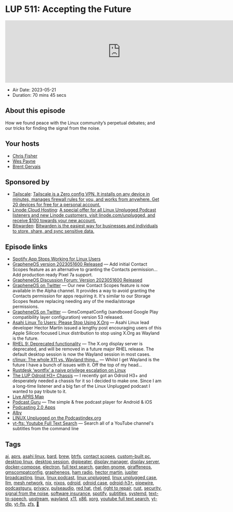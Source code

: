 # LUP 511: Accepting the Future

<iframe src="https://player.fireside.fm/v2/RUkczH-V+rw60RBSL?theme=dark" width="740" height="200" frameborder="0" scrolling="no"></iframe>

* Air Date: 2023-05-21
* Duration: 70 mins 45 secs

## About this episode

How we found peace with the Linux community’s perpetual debates; and our tricks for finding the signal from the noise.

## Your hosts
* [Chris Fisher](https://linuxunplugged.com/hosts/chrislas)
* [Wes Payne](https://linuxunplugged.com/hosts/wes)
* [Brent Gervais](https://linuxunplugged.com/hosts/brent)

## Sponsored by

  * [Tailscale](http://tailscale.com/): [Tailscale is a Zero config VPN. It installs on any device in minutes, manages firewall rules for you, and works from anywhere. Get 20 devices for free for a personal account. ](http://tailscale.com/)
  * [Linode Cloud Hosting](https://linode.com/unplugged): [A special offer for all Linux Unplugged Podcast listeners and new Linode customers, visit linode.com/unplugged, and receive $100 towards your new account. ](https://linode.com/unplugged)
  * [Bitwarden](https://bitwarden.com/linux): [Bitwarden is the easiest way for businesses and individuals to store, share, and sync sensitive data.](https://bitwarden.com/linux)



## Episode links

  * [Spotify App Stops Working for Linux Users](https://community.spotify.com/t5/Desktop-Linux/Starting-today-17-may-2023-I-can-t-login-in-the-app-it-says-quot/td-p/5582238 "Spotify App Stops Working for Linux Users")
  * [GrapheneOS version 2023051600 Released](https://twitter.com/GrapheneOS/status/1658690148920590336 "GrapheneOS version 2023051600 Released") — Add initial Contact Scopes feature as an alternative to granting the Contacts permission... Add production ready Pixel 7a support.
  * [GrapheneOS Discussion Forum: Version 2023051600 Released](https://discuss.grapheneos.org/d/5049-grapheneos-version-2023051600-released "GrapheneOS Discussion Forum: Version 2023051600 Released")
  * [GrapheneOS on Twitter](https://twitter.com/GrapheneOS/status/1658692813306093568 "GrapheneOS on Twitter") — Our new Contact Scopes feature is now available in the Alpha channel. It provides a way to avoid granting the Contacts permission for apps requiring it. It's similar to our Storage Scopes feature replacing needing any of the media/storage permissions.
  * [GrapheneOS on Twitter](https://twitter.com/GrapheneOS/status/1659996624251133956 "GrapheneOS on Twitter") — GmsCompatConfig (sandboxed Google Play compatibility layer configuration) version 53 released.
  * [Asahi Linux To Users: Please Stop Using X.Org](https://www.phoronix.com/news/Asahi-Linux-Stop-X.Org "Asahi Linux To Users: Please Stop Using X.Org") — Asahi Linux lead developer Hector Martin issued a lengthy post encouraging users of this Apple Silicon focused Linux distribution to stop using X.Org as Wayland is the future.
  * [RHEL 9: Deprecated functionality](https://access.redhat.com/documentation/pt-br/red_hat_enterprise_linux/9/html/9.0_release_notes/deprecated_functionality "RHEL 9: Deprecated functionality") — The X.org display server is deprecated, and will be removed in a future major RHEL release. The default desktop session is now the Wayland session in most cases.
  * [r/linux: The whole X11 vs. Wayland thing…](https://www.reddit.com/r/linux/comments/13hn54f/the_whole_x11_vs_wayland_thing/ "r/linux: The whole X11 vs. Wayland thing…") — Whilst I get Wayland is the future I have a bunch of issues with it. Off the top of my head…
  * [Rustdesk ‘wontfix’ a naive privilege escalation on Linux](https://old.reddit.com/r/linux/comments/13ghhqw/rustdesk_wontfix_a_naive_privilege_escalation_on/ "Rustdesk ‘wontfix’ a naive privilege escalation on Linux")
  * [The LUP Odroid H3+ Chassis](https://github.com/ripxorip/lup_odroid "The LUP Odroid H3+ Chassis") — I recently got an Odroid H3+ and desperately needed a chassis for it so I decided to make one. Since I am a long-time listener and a big fan of the Linux Unplugged podcast I wanted to pay tribute to it.
  * [Live APRS Map](http://aprs.fi/ "Live APRS Map")
  * [Podcast Guru](https://podcastguru.io/ "Podcast Guru") — The simple & free podcast player for Android & iOS
  * [Podcasting 2.0 Apps](https://podcastindex.org/apps?appTypes=app&elements=Value "Podcasting 2.0 Apps")
  * [Alby](https://getalby.com/ "Alby")
  * [LINUX Unplugged on the Podcastindex.org](https://podcastindex.org/podcast/575694 "LINUX Unplugged on the Podcastindex.org")
  * [yt-fts: Youtube Full Text Search](https://github.com/NotJoeMartinez/yt-fts "yt-fts: Youtube Full Text Search") — Search all of a YouTube channel's subtitles from the command line



## Tags

[ai](https://linuxunplugged.com/tags/ai), [aprs](https://linuxunplugged.com/tags/aprs), [asahi linux](https://linuxunplugged.com/tags/asahi%20linux), [bard](https://linuxunplugged.com/tags/bard), [brew](https://linuxunplugged.com/tags/brew), [btrfs](https://linuxunplugged.com/tags/btrfs), [contact scopes](https://linuxunplugged.com/tags/contact%20scopes), [custom-built pc](https://linuxunplugged.com/tags/custom-built%20pc), [desktop linux](https://linuxunplugged.com/tags/desktop%20linux), [desktop session](https://linuxunplugged.com/tags/desktop%20session), [digipeater](https://linuxunplugged.com/tags/digipeater), [display manager](https://linuxunplugged.com/tags/display%20manager), [display server](https://linuxunplugged.com/tags/display%20server), [docker-compose](https://linuxunplugged.com/tags/docker-compose), [electron](https://linuxunplugged.com/tags/electron), [full text search](https://linuxunplugged.com/tags/full%20text%20search), [garden gnome](https://linuxunplugged.com/tags/garden%20gnome), [giraffeneos](https://linuxunplugged.com/tags/giraffeneos), [gmscompatconfig](https://linuxunplugged.com/tags/gmscompatconfig), [grapheneos](https://linuxunplugged.com/tags/grapheneos), [ham radio](https://linuxunplugged.com/tags/ham%20radio), [hector martin](https://linuxunplugged.com/tags/hector%20martin), [jupiter broadcasting](https://linuxunplugged.com/tags/jupiter%20broadcasting), [linux](https://linuxunplugged.com/tags/linux), [linux podcast](https://linuxunplugged.com/tags/linux%20podcast), [linux unplugged](https://linuxunplugged.com/tags/linux%20unplugged), [linux unplugged case](https://linuxunplugged.com/tags/linux%20unplugged%20case), [llm](https://linuxunplugged.com/tags/llm), [mesh network](https://linuxunplugged.com/tags/mesh%20network), [nix](https://linuxunplugged.com/tags/nix), [nixos](https://linuxunplugged.com/tags/nixos), [odroid](https://linuxunplugged.com/tags/odroid), [odroid case](https://linuxunplugged.com/tags/odroid%20case), [odroid-h3+](https://linuxunplugged.com/tags/odroid-h3+), [pipewire](https://linuxunplugged.com/tags/pipewire), [podcastguru](https://linuxunplugged.com/tags/podcastguru), [privacy](https://linuxunplugged.com/tags/privacy), [pulseaudio](https://linuxunplugged.com/tags/pulseaudio), [red hat](https://linuxunplugged.com/tags/red%20hat), [rhel](https://linuxunplugged.com/tags/rhel), [right to repair](https://linuxunplugged.com/tags/right%20to%20repair), [rust](https://linuxunplugged.com/tags/rust), [security](https://linuxunplugged.com/tags/security), [signal from the noise](https://linuxunplugged.com/tags/signal%20from%20the%20noise), [software insurance](https://linuxunplugged.com/tags/software%20insurance), [spotify](https://linuxunplugged.com/tags/spotify), [subtitles](https://linuxunplugged.com/tags/subtitles), [systemd](https://linuxunplugged.com/tags/systemd), [text-to-speech](https://linuxunplugged.com/tags/text-to-speech), [upstream](https://linuxunplugged.com/tags/upstream), [wayland](https://linuxunplugged.com/tags/wayland), [x11](https://linuxunplugged.com/tags/x11), [x86](https://linuxunplugged.com/tags/x86), [xorg](https://linuxunplugged.com/tags/xorg), [youtube full text search](https://linuxunplugged.com/tags/youtube%20full%20text%20search), [yt-dlp](https://linuxunplugged.com/tags/yt-dlp), [yt-fts](https://linuxunplugged.com/tags/yt-fts), [zfs](https://linuxunplugged.com/tags/zfs), [🦒](https://linuxunplugged.com/tags/%F0%9F%A6%92)